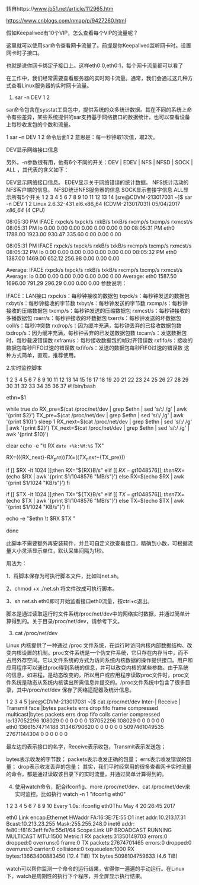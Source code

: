 转自https://www.jb51.net/article/112965.htm

 https://www.cnblogs.com/nmap/p/9427260.html

 假如Keepalived有10个VIP，怎么查看每个VIP的流量呢？

这里就可以使用sar命令查看网卡流量了。前提是你Keepalived监听网卡时。设置网卡时子接口。

也就是说你网卡绑定子接口上。这样eth0:0,eth0:1，每个网卡流量都可以看了

 

 

在工作中，我们经常需要查看服务器的实时网卡流量。通常，我们会通过这几种方式查看Linux服务器的实时网卡流量。

1. sar -n DEV 1 2

sar命令包含在sysstat工具包中，提供系统的众多统计数据。其在不同的系统上命令有些差异，某些系统提供的sar支持基于网络接口的数据统计，也可以查看设备上每秒收发包的个数和流量。

1
sar –n DEV 1 2
命令后面1 2 意思是：每一秒钟取1次值，取2次。

DEV显示网络接口信息

另外，-n参数很有用，他有6个不同的开关：DEV | EDEV | NFS | NFSD | SOCK | ALL ，其代表的含义如下：

DEV显示网络接口信息。
EDEV显示关于网络错误的统计数据。
NFS统计活动的NFS客户端的信息。
NFSD统计NFS服务器的信息
SOCK显示套接字信息
ALL显示所有5个开关
1
2
3
4
5
6
7
8
9
10
11
12
13
14
[sre@CDVM-213017031 ~]$ sar -n DEV 1 2
Linux 2.6.32-431.el6.x86_64 (CDVM-213017031)  05/04/2017  _x86_64_ (4 CPU)
 
08:05:30 PM  IFACE rxpck/s txpck/s rxkB/s txkB/s rxcmp/s txcmp/s rxmcst/s
08:05:31 PM  lo  0.00  0.00  0.00  0.00  0.00  0.00  0.00
08:05:31 PM  eth0 1788.00 1923.00 930.47 335.60  0.00  0.00  0.00
 
08:05:31 PM  IFACE rxpck/s txpck/s rxkB/s txkB/s rxcmp/s txcmp/s rxmcst/s
08:05:32 PM  lo  0.00  0.00  0.00  0.00  0.00  0.00  0.00
08:05:32 PM  eth0 1387.00 1469.00 652.12 256.98  0.00  0.00  0.00
 
Average:  IFACE rxpck/s txpck/s rxkB/s txkB/s rxcmp/s txcmp/s rxmcst/s
Average:   lo  0.00  0.00  0.00  0.00  0.00  0.00  0.00
Average:   eth0 1587.50 1696.00 791.29 296.29  0.00  0.00  0.00
参数说明：

IFACE：LAN接口
rxpck/s：每秒钟接收的数据包
txpck/s：每秒钟发送的数据包
rxbyt/s：每秒钟接收的字节数
txbyt/s：每秒钟发送的字节数
rxcmp/s：每秒钟接收的压缩数据包
txcmp/s：每秒钟发送的压缩数据包
rxmcst/s：每秒钟接收的多播数据包
rxerr/s：每秒钟接收的坏数据包
txerr/s：每秒钟发送的坏数据包
coll/s：每秒冲突数
rxdrop/s：因为缓冲充满，每秒钟丢弃的已接收数据包数
txdrop/s：因为缓冲充满，每秒钟丢弃的已发送数据包数
txcarr/s：发送数据包时，每秒载波错误数
rxfram/s：每秒接收数据包的帧对齐错误数
rxfifo/s：接收的数据包每秒FIFO过速的错误数
txfifo/s：发送的数据包每秒FIFO过速的错误数
这种方式简单，直观，推荐使用。

 

2.实时监控脚本

1
2
3
4
5
6
7
8
9
10
11
12
13
14
15
16
17
18
19
20
21
22
23
24
25
26
27
28
29
30
31
32
33
34
35
36
37
#!/bin/bash
 
ethn=$1
 
while true
do
 RX_pre=$(cat /proc/net/dev | grep $ethn | sed 's/:/ /g' | awk '{print $2}')
 TX_pre=$(cat /proc/net/dev | grep $ethn | sed 's/:/ /g' | awk '{print $10}')
 sleep 1
 RX_next=$(cat /proc/net/dev | grep $ethn | sed 's/:/ /g' | awk '{print $2}')
 TX_next=$(cat /proc/net/dev | grep $ethn | sed 's/:/ /g' | awk '{print $10}')
 
 clear
 echo -e "\t RX `date +%k:%M:%S` TX"
 
 RX=$((${RX_next}-${RX_pre}))
 TX=$((${TX_next}-${TX_pre}))
 
 if [[ $RX -lt 1024 ]];then
 RX="${RX}B/s"
 elif [[ $RX -gt 1048576 ]];then
 RX=$(echo $RX | awk '{print $1/1048576 "MB/s"}')
 else
 RX=$(echo $RX | awk '{print $1/1024 "KB/s"}')
 fi
 
 if [[ $TX -lt 1024 ]];then
 TX="${TX}B/s"
 elif [[ $TX -gt 1048576 ]];then
 TX=$(echo $TX | awk '{print $1/1048576 "MB/s"}')
 else
 TX=$(echo $TX | awk '{print $1/1024 "KB/s"}')
 fi
 
 echo -e "$ethn \t $RX $TX "
 
done
　　

 

此脚本不需要额外再安装软件，并且可自定义欲查看接口，精确到小数，可根据流量大小灵活显示单位，默认采集间隔为1秒。

用法为：

1、将脚本保存为可执行脚本文件，比如叫net.sh。

2、chmod +x ./net.sh 将文件改成可执行脚本。

3、sh net.sh eth0即可开始监看接口eth0流量，按ctrl+c退出。

脚本是通过读取运行时文件系统/proc/net/dev中的网络实时数据，并通过简单计算得到的。关于目录/proc/net/dev，请参考下文。

3. cat /proc/net/dev

Linux 内核提供了一种通过 /proc 文件系统，在运行时访问内核内部数据结构、改变内核设置的机制。proc文件系统是一个伪文件系统，它只存在内存当中，而不占用外存空间。它以文件系统的方式为访问系统内核数据的操作提供接口。用户和应用程序可以通过proc得到系统的信息，并可以改变内核的某些参数。由于系统的信息，如进程，是动态改变的，所以用户或应用程序读取proc文件时，proc文件系统是动态从系统内核读出所需信息并提交的。/proc文件系统中包含了很多目录，其中/proc/net/dev 保存了网络适配器及统计信息。

1
2
3
4
5
[sre@CDVM-213017031 ~]$ cat /proc/net/dev
Inter-| Receive            | Transmit
 face |bytes packets errs drop fifo frame compressed multicast|bytes packets errs drop fifo colls carrier compressed
 lo:137052296 108029 0 0 0  0   0   0 137052296 108029 0 0 0  0  0   0
 eth0:13661574714188 31346790620 0 0 0  0   0   0 5097461049535 27671144304 0 0 0  0  0   0
　　

最左边的表示接口的名字，Receive表示收包，Transmit表示发送包；

  bytes表示收发的字节数；
  packets表示收发正确的包量；
  errs表示收发错误的包量；
  drop表示收发丢弃的包量；
其实，我们平时经常用的很多查看网卡实时流量的命令，都是通过读取该目录下的实时流量，并通过简单计算得到的。

4. 使用watch命令，配合ifconfig、more /proc/net/dev、cat /proc/net/dev来实时监控。比如执行 watch -n 1 "ifconfig eth0"

1
2
3
4
5
6
7
8
9
10
Every 1.0s: ifconfig eth0Thu May 4 20:26:45 2017
 
eth0  Link encap:Ethernet HWaddr FA:16:3E:7E:55:D1
   inet addr:10.213.17.31 Bcast:10.213.23.255 Mask:255.255.248.0
   inet6 addr: fe80::f816:3eff:fe7e:55d1/64 Scope:Link
   UP BROADCAST RUNNING MULTICAST MTU:1500 Metric:1
   RX packets:31350149703 errors:0 dropped:0 overruns:0 frame:0
   TX packets:27674701465 errors:0 dropped:0 overruns:0 carrier:0
   collisions:0 txqueuelen:1000
   RX bytes:13663400883450 (12.4 TiB) TX bytes:5098104759633 (4.6 TiB)
　　

watch可以帮你监测一个命令的运行结果，省得你一遍遍的手动运行。在Linux下，watch是周期性的执行下个程序，并全屏显示执行结果。
